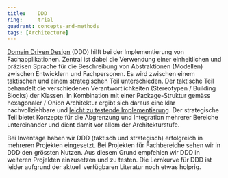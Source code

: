 ```yaml
---
title:    DDD  
ring:     trial  
quadrant: concepts-and-methods
tags: [Architecture]
---
```


[Domain Driven Design][ddd] (DDD) hilft bei der Implementierung von Fachapplikationen. Zentral ist dabei die Verwendung
einer einheitlichen und präzisen Sprache für die Beschreibung von Abstraktionen (Modellen) zwischen Entwicklern und
Fachpersonen. Es wird zwischen einem taktischen und einem strategischen Teil unterschieden. Der taktische Teil behandelt
die verschiedenen Verantwortlichkeiten (Stereotypen / Building Blocks) der Klassen. In Kombination mit einer
Package-Struktur gemäss hexagonaler / Onion Architektur ergibt sich daraus eine klar nachvollziehbare und [leicht zu
testende Implementierung][manning]. Der strategische Teil bietet Konzepte für die Abgrenzung und Integration mehrerer
Bereiche untereinander und dient damit vor allem der Architekturstufe.

Bei Inventage haben wir DDD (taktisch und strategisch) erfolgreich in mehreren Projekten eingesetzt. Bei Projekten für
Fachbereiche sehen wir in DDD den grössten Nutzen. Aus diesem Grund empfehlen wir DDD in weiteren Projekten einzusetzen
und zu testen. Die Lernkurve für DDD ist leider aufgrund der aktuell verfügbaren Literatur noch etwas holprig.

[ddd]: https://martinfowler.com/tags/domain%20driven%20design.html
[manning]: https://livebook.manning.com/book/effective-software-testing/chapter-7/137
